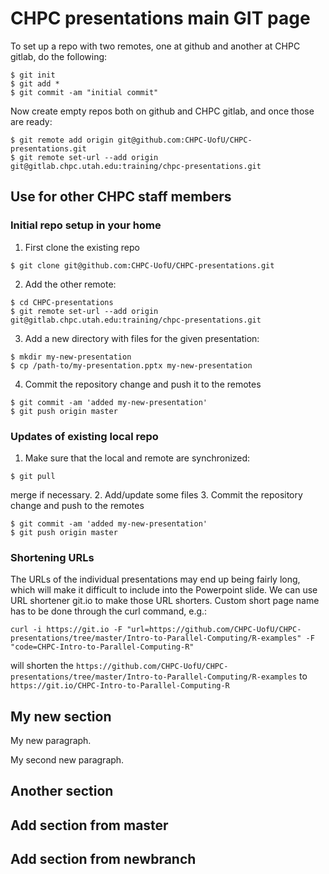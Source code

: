 # CHPC presentations main GIT page

To set up a repo with two remotes, one at github and another at CHPC gitlab, do the following:
```
$ git init
$ git add *
$ git commit -am "initial commit"
```
Now create empty repos both on github and CHPC gitlab, and once those are ready:
```
$ git remote add origin git@github.com:CHPC-UofU/CHPC-presentations.git
$ git remote set-url --add origin git@gitlab.chpc.utah.edu:training/chpc-presentations.git

```

## Use for other CHPC staff members


### Initial repo setup in your home
1. First clone the existing repo
```
$ git clone git@github.com:CHPC-UofU/CHPC-presentations.git
```
2. Add the other remote:
```
$ cd CHPC-presentations
$ git remote set-url --add origin git@gitlab.chpc.utah.edu:training/chpc-presentations.git
```
3. Add a new directory with files for the given presentation:
```
$ mkdir my-new-presentation
$ cp /path-to/my-presentation.pptx my-new-presentation
```
4. Commit the repository change and push it to the remotes
```
$ git commit -am 'added my-new-presentation'
$ git push origin master
```

### Updates of existing local repo
1. Make sure that the local and remote are synchronized:
```
$ git pull
```
merge if necessary.
2. Add/update some files
3. Commit the repository change and push to the remotes
```
$ git commit -am 'added my-new-presentation'
$ git push origin master
```

### Shortening URLs

The URLs of the individual presentations may end up being fairly long, which will make it difficult to include into the Powerpoint slide. We can use URL shortener git.io to make those URL shorters. Custom short page name has to be done through the curl command, e.g.:
```
curl -i https://git.io -F "url=https://github.com/CHPC-UofU/CHPC-presentations/tree/master/Intro-to-Parallel-Computing/R-examples" -F "code=CHPC-Intro-to-Parallel-Computing-R"
```

will shorten the ```https://github.com/CHPC-UofU/CHPC-presentations/tree/master/Intro-to-Parallel-Computing/R-examples``` to ```https://git.io/CHPC-Intro-to-Parallel-Computing-R```

## My new section

My new paragraph.

My second new paragraph.

## Another section

## Add section from master

## Add section from newbranch

